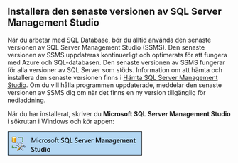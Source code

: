 ## Installera den senaste versionen av SQL Server Management Studio
  När du arbetar med SQL Database, bör du alltid använda den senaste versionen av SQL Server Management Studio (SSMS). Den senaste versionen av SSMS uppdateras kontinuerligt och optimerats för att fungera med Azure och SQL-databasen. Den senaste versionen av SSMS fungerar för alla versioner av SQL Server som stöds. Information om att hämta och installera den senaste versionen finns i [Hämta SQL Server Management Studio](https://msdn.microsoft.com/library/mt238290.aspx). Om du vill hålla programmen uppdaterade, meddelar den senaste versionen av SSMS dig om när det finns en ny version tillgänglig för nedladdning. 

  När du har installerat, skriver du **Microsoft SQL Server Management Studio** i sökrutan i Windows och kör appen:

  ![SQL Server Management Studio](./media/sql-server-management-studio-install/ssms.png)

<!--HONumber=Sep16_HO3-->


